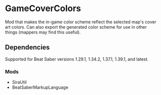 # GameCoverColors

Mod that makes the in-game color scheme reflect the selected map's cover art colors. Can also export the generated color scheme for use in other things (mappers may find this useful).

## Dependencies

Supported for Beat Saber versions 1.29.1, 1.34.2, 1.37.1, 1.39.1, and latest.

### Mods

- SiraUtil
- BeatSaberMarkupLanguage
